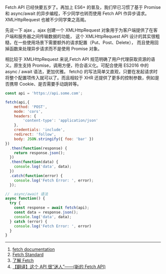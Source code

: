 Fetch API 已经快要五岁了。再加上 ES6+ 的普及，我们早已习惯了基于 Promise 和 async/await 的异步编程，不少同学也转而使用 Fetch API 作异步请求。XMLHttpRequest 也被不少同学束之高阁。

先说一下 ajax 。ajax 创建一个 XMLHttpRequest 对象用于为客户端提供了在客户端和服务器之间传输数据的功能，
这个 XMLHttpRequest API 设计的其实很粗糙，在一些使用场景下需要额外的请求配置（Put、Post、Delete），
而且使用回掉函数来处理异步请求而不是使用 Promise 对象。

相比较于 XMLHttpRequest 来说,Fetch API 规范明确了用户代理获取资源的语义。原生支持 Promise，调用方便，符合语义化。可配合使用 ES2016 中的 async / await 语法，更加优雅。
fetch() 的写法简单又直观，只要在发起请求时将整个配置项传入就可以了。而且相较于 XHR 还提供了更多的控制参数，例如是否携带 Cookie、是否需要手动跳转等。

```javascript
const api = 'https://api.some.com';

fetch(api,{
    method: 'POST',
    mode: 'cors',
    headers: {
        'content-type': 'application/json'
    },
    credentials: 'include',
    redirect: 'follow',
    body: JSON.stringify({ foo: 'bar' })
})
  .then(function(response) {
    return response.json();
  })
  .then(function(data) {
    console.log('data', data);
  })
  .catch(function(error) {
    console.log('Fetch Error: ', error);
  });

//  async/await 语法
async function() {
  try {
    const response = await fetch(api);
    const data = response.json();
    console.log('data', data);
  } catch (error) {
    console.log('Fetch Error: ', error)
  }
}
```

---

1. [fetch documentation](https://github.github.io/fetch/)
2. [Fetch Standard](https://fetch.spec.whatwg.org/)
3. [了解 Fetch](https://aotu.io/notes/2017/04/10/fetch-API/index.html)
4. [【翻译】这个 API 很“迷人”——(新的 Fetch API)](https://www.w3ctech.com/topic/854)

